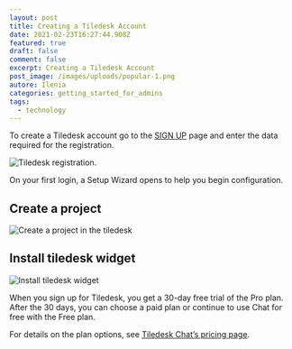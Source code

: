 ```yaml
---
layout: post
title: Creating a Tiledesk Account
date: 2021-02-23T16:27:44.908Z
featured: true
draft: false
comment: false
excerpt: Creating a Tiledesk Account
post_image: /images/uploads/popular-1.png
autore: Ilenia
categories: getting_started_for_admins
tags:
  - technology
---
```

To create a Tiledesk account go to the [SIGN UP](https://console.tiledesk.com/v2/dashboard/#/signup)  page and enter the data required for the registration.

![Tiledesk registration.](/images/uploads/tiledesk_v2_signup_page.png "Tiledesk registration.")

On your first login, a Setup Wizard opens to help you begin configuration.

## Create a project

![Create a project in the tiledesk](/images/uploads/tiledesk_v2_create_project_after_login.png "Create a project")

## Install tiledesk widget

![Install tiledesk widget](/images/uploads/tiledesk_v2_wizard_page_2.png "Install tiledesk widget")

When you sign up for Tiledesk, you get a 30-day free trial of the Pro plan. After the 30 days, you can choose a paid plan or continue to use Chat for free with the Free plan.

For details on the plan options, see [Tiledesk Chat’s pricing page](http://edit.tiledesk.com/pricing/).
